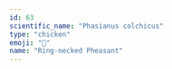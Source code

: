 ```yaml
---
id: 63
scientific_name: "Phasianus colchicus"
type: "chicken"
emoji: "🐔"
name: "Ring-necked Pheasant"
---
```

